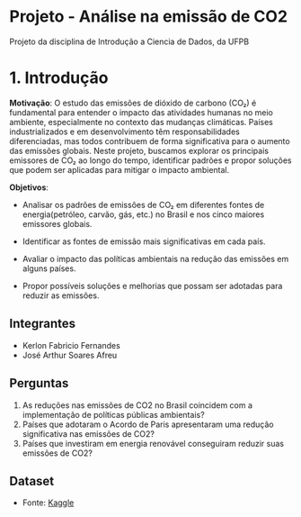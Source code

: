 # Projeto - Análise na emissão de CO2
Projeto da disciplina de Introdução a Ciencia de Dados, da UFPB
# 1. Introdução

**Motivação**:
O estudo das emissões de dióxido de carbono (CO₂) é fundamental para entender o impacto das atividades humanas no meio ambiente, especialmente no contexto das mudanças climáticas. Países industrializados e em desenvolvimento têm responsabilidades diferenciadas, mas todos contribuem de forma significativa para o aumento das emissões globais. Neste projeto, buscamos explorar os principais emissores de CO₂ ao longo do tempo, identificar padrões e propor soluções que podem ser aplicadas para mitigar o impacto ambiental.

**Objetivos**:


*   Analisar os padrões de emissões de CO₂ em diferentes fontes de energia(petróleo, carvão, gás, etc.) no Brasil e nos cinco maiores emissores globais.
* Identificar as fontes de emissão mais significativas em cada país.
*   Avaliar o impacto das políticas ambientais na redução das emissões em alguns países.

* Propor possíveis soluções e melhorias que possam ser adotadas para reduzir as emissões.

## Integrantes
- Kerlon Fabricio Fernandes
- José Arthur Soares Afreu

## Perguntas
1. As reduções nas emissões de CO2 no Brasil coincidem com a implementação de políticas públicas ambientais? 
2. Países que adotaram o Acordo de Paris apresentaram uma redução significativa nas emissões de CO2?
3. Países que investiram em energia renovável conseguiram reduzir suas emissões de CO2?

## Dataset
- Fonte: [Kaggle](https://www.kaggle.com/datasets/thedevastator/global-fossil-co2-emissions-by-country-2002-2022?select=GCB2022v27_MtCO2_flat.csv)
